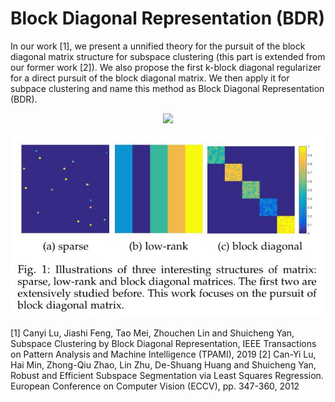 # Block Diagonal Representation (BDR)

In our work [1], we present a unnified theory for the pursuit of the block diagonal matrix structure for subspace clustering (this part is extended from our former work [2]). We also propose the first k-block diagonal regularizer for a direct pursuit of the block diagonal matrix. We then apply it for subpace clustering and name this method as Block Diagonal Representation (BDR). 
<p align="center"> 
<img src="https://github.com/canyilu/BDR/blob/master/fig_block_diagonal_matrix.JPG">
</p>

<p align="center"> 
<img src="https://github.com/canyilu/Block-Diagonal-Representation-for-Subspace-Clustering/blob/master/fig_block_diagonal_matrix.JPG">
</p>

[1] Canyi Lu, Jiashi Feng, Tao Mei, Zhouchen Lin and Shuicheng Yan, Subspace Clustering by Block Diagonal Representation, IEEE Transactions on Pattern Analysis and Machine Intelligence (TPAMI), 2019
[2] Can-Yi Lu, Hai Min, Zhong-Qiu Zhao, Lin Zhu, De-Shuang Huang and Shuicheng Yan, Robust and Efficient Subspace Segmentation via Least Squares Regression. European Conference on Computer Vision (ECCV), pp. 347-360, 2012
